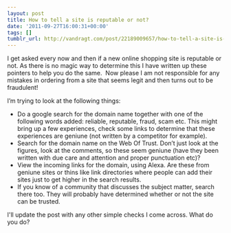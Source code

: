 ```yaml
---
layout: post
title: How to tell a site is reputable or not?
date: '2011-09-27T16:00:31+00:00'
tags: []
tumblr_url: http://vandragt.com/post/22189009657/how-to-tell-a-site-is-reputable-or-not
---
```

I get asked every now and then if a new online shopping site is reputable or not. As there is no magic way to determine this I have written up these pointers to help you do the same.  Now please I am not responsible for any mistakes in ordering from a site that seems legit and then turns out to be fraudulent!

I’m trying to look at the following things:

* Do a google search for the domain name together with one of the following words added: reliable, reputable, fraud, scam etc. This might bring up a few experiences, check some links to determine that these experiences are geniune (not written by a competitor for example).
* Search for the domain name on the Web Of Trust. Don’t just look at the figures, look at the comments, so these seem geniune (have they been written with due care and attention and proper punctuation etc)?
* View the incoming links for the domain, using Alexa. Are these from geniune sites or thins like link directories where people can add their sites just to get higher in the search results.
* If you know of a community that discusses the subject matter, search there too. They will probably have determined whether or not the site can be trusted.
 
I'll update the post with any other simple checks I come across. What do you do?
